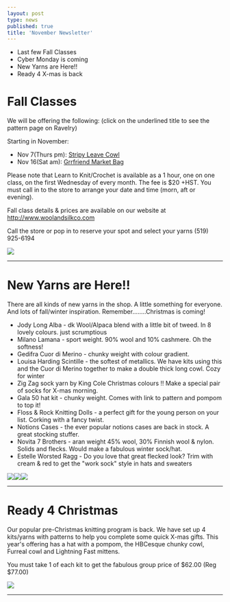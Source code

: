 ```yaml
---
layout: post
type: news
published: true
title: 'November Newsletter'
---
```


- Last few Fall Classes
- Cyber Monday is coming
- New Yarns are Here!!
- Ready 4 X-mas is back

<h1>Fall Classes</h1>
 
We will be offering the following:
(click on the underlined title to see the pattern page on Ravelry) 

Starting in November:
<ul>
<li>Nov 7(Thurs pm): <a href="https://woolandsilkco.us11.list-manage.com/track/click?u=b948a6c6bf914edca957eadf1&id=3d33894c4e&e=5dbcc3b01d">Stripy Leave Cowl</a></li>
<li>Nov 16(Sat am): <a href="https://woolandsilkco.us11.list-manage.com/track/click?u=b948a6c6bf914edca957eadf1&id=3deaa2f4f4&e=5dbcc3b01d">Grrfriend Market Bag</a></li>
</ul>
Please note that Learn to Knit/Crochet is available as a 1 hour, one on one class, on the first Wednesday of every month. The fee is $20 +HST. You must call in to the store to arrange your date and time (morn, aft or evening). 

Fall class details & prices are available on our website at http://www.woolandsilkco.com

Call the store or pop in to reserve your spot and select your yarns
(519) 925-6194

<img src="/img/nov2019news_photo1.jpg" />
 
<hr>

<h1>New Yarns are Here!!</h1>

There are all kinds of new yarns in the shop. A little something for everyone. And lots of fall/winter inspiration. Remember........Christmas is coming!

- Jody Long Alba - dk Wool/Alpaca blend with a
               little bit of tweed. In 8 lovely colours.
               just scrumptious
- Milano Lamana - sport weight. 90% wool and 
               10% cashmere. Oh the softness!
- Gedifra Cuor di Merino - chunky weight with
               colour gradient. 
- Louisa Harding Scintille - the softest of
               metallics. We have kits using this and
               the Cuor di Merino together to make a
                double thick long cowl. Cozy for winter
- Zig Zag sock yarn by King Cole
               Christmas colours !!  Make a special
               pair of socks for X-mas morning.
- Gala 50 hat kit - chunky weight. Comes with
               link to pattern and pompom to top it!
- Floss & Rock Knitting Dolls - a perfect gift for
               the young person on your list. Corking
               with a fancy twist.
- Notions Cases - the ever popular notions cases
               are back in stock. A great stocking
               stuffer.
- Novita 7 Brothers - aran weight 45% wool,
               30% Finnish wool & nylon. Solids and
               flecks. Would make a fabulous winter
               sock/hat.
- Estelle Worsted Ragg - Do you love that great
               flecked look? Trim with cream & red
               to get the "work sock" style in hats and
               sweaters

<img src="/img/nov2019news_photo2.jpg" /><img src="/img/nov2019news_photo3.jpg" /><img src="/img/nov2019news_photo4.jpg" />
<hr>

<h1>Ready 4 Christmas</h1>

Our popular pre-Christmas knitting program is back. We have set up 4 kits/yarns with patterns to help you complete some quick X-mas gifts. This year's offering has a hat with a pompom, the HBCesque chunky cowl, Furreal cowl and Lightning Fast mittens. 

You must take 1 of each kit to get the fabulous group price of $62.00 (Reg $77.00)

<img src="/img/nov2019news_photo5.jpg" />

<hr>

